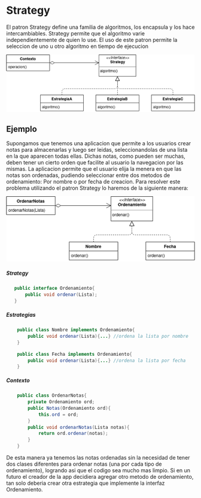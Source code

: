 # Strategy
El patron Strategy define una familia de algoritmos, los encapsula y los hace intercambiables. Strategy permite que el algoritmo varie independientemente de quien lo use. El uso de este patron permite la seleccion de uno u otro algoritmo en tiempo de ejecucion

![StrategyUML](Strategy.png)

## Ejemplo
Supongamos que tenemos una aplicacion que permite a los usuarios crear notas para almacenarlas y luego ser leidas, seleccionandolas de una lista en la que aparecen todas ellas. Dichas notas, como pueden ser muchas, deben tener un cierto orden que facilite al usuario la navegacion por las mismas. La aplicacion permite que el usuario elija la menera en que las notas son ordenadas, pudiendo seleccionar entre dos metodos de ordenamiento: Por nombre o por fecha de creacion. Para resolver este problema utilizando el patron Strategy lo haremos de la siguiente manera:

![NotasUML](Notas.png)

##### Strategy
```java
   public interface Ordenamiento{
       public void ordenar(Lista);
   }
```
##### Estrategias
```java
    public class Nombre implements Ordenamiento{
        public void ordenar(Lista){...} //ordena la lista por nombre
    }
```
```java
    public class Fecha implements Ordenamiento{
        public void ordenar(Lista){...} //ordena la lista por fecha
    }
```
##### Contexto
```java
    public class OrdenarNotas{
        private Ordenamiento ord;
        public Notas(Ordenamiento ord){
            this.ord = ord;
        }
        public void ordenarNotas(Lista notas){
            return ord.ordenar(notas);
        }
    }
```
De esta manera ya tenemos las notas ordenadas sin la necesidad de tener dos clases diferentes para ordenar notas (una por cada tipo de ordenamiento), logrando asi que el codigo sea mucho mas limpio. Si en un futuro el creador de la app decidiera agregar otro metodo de ordenamiento, tan solo deberia crear otra estrategia que implemente la interfaz Ordenamiento.

